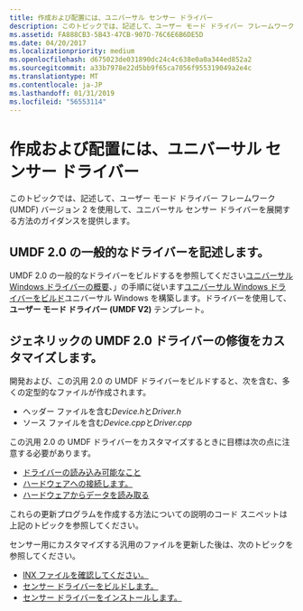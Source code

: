 ```yaml
---
title: 作成および配置には、ユニバーサル センサー ドライバー
description: このトピックでは、記述して、ユーザー モード ドライバー フレームワーク (UMDF) バージョン 2 を使用して、ユニバーサル センサー ドライバーを展開する方法のガイダンスを提供します。
ms.assetid: FA888CB3-5B43-47CB-907D-76C6E6B6DE5D
ms.date: 04/20/2017
ms.localizationpriority: medium
ms.openlocfilehash: d675023de031890dc24c4c638e0a0a344ed852a2
ms.sourcegitcommit: a33b7978e22d5bb9f65ca7056f955319049a2e4c
ms.translationtype: MT
ms.contentlocale: ja-JP
ms.lasthandoff: 01/31/2019
ms.locfileid: "56553114"
---
```

# <a name="write-and-deploy-your-universal-sensor-driver"></a>作成および配置には、ユニバーサル センサー ドライバー


このトピックでは、記述して、ユーザー モード ドライバー フレームワーク (UMDF) バージョン 2 を使用して、ユニバーサル センサー ドライバーを展開する方法のガイダンスを提供します。

## <a name="write-a-generic-umdf-20-driver"></a>UMDF 2.0 の一般的なドライバーを記述します。


UMDF 2.0 の一般的なドライバーをビルドするを参照してください[ユニバーサル Windows ドライバーの概要](https://docs.microsoft.com/windows-hardware/drivers/develop/getting-started-with-universal-drivers)、」の手順に従います[ユニバーサル Windows ドライバーをビルド](https://docs.microsoft.com/windows-hardware/drivers/develop/building-a-universal-driver)ユニバーサル Windows を構築します。ドライバーを使用して、**ユーザー モード ドライバー (UMDF V2)** テンプレート。

## <a name="customize-the-generic-umdf-20-driver-fies"></a>ジェネリックの UMDF 2.0 ドライバーの修復をカスタマイズします。


開発および、この汎用 2.0 の UMDF ドライバーをビルドすると、次を含む、多くの定型的なファイルが作成されます。

-   ヘッダー ファイルを含む*Device.h*と*Driver.h*
-   ソース ファイルを含む*Device.cpp*と*Driver.cpp*

この汎用 2.0 の UMDF ドライバーをカスタマイズするときに目標は次の点に注意する必要があります。

-   [ドライバーの読み込み可能なこと](make-the-driver-loadable.md)
-   [ハードウェアへの接続します。](connect-to-hardware.md)
-   [ハードウェアからデータを読み取る](read-data-from-hardware.md)

これらの更新プログラムを作成する方法についての説明のコード スニペットは上記のトピックを参照してください。

センサー用にカスタマイズする汎用のファイルを更新した後は、次のトピックを参照してください。

-   [INX ファイルを確認してください。](review-and-revise-the-inf-file.md)
-   [センサー ドライバーをビルドします。](build-the-sensor-driver.md)
-   [センサー ドライバーをインストールします。](install-the-sensor-driver.md)

 

 




